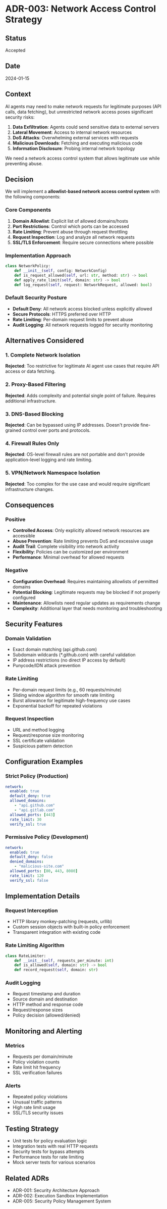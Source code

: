 # ADR-003: Network Access Control Strategy

## Status
Accepted

## Date
2024-01-15

## Context

AI agents may need to make network requests for legitimate purposes (API calls, data fetching), but unrestricted network access poses significant security risks:

1. **Data Exfiltration**: Agents could send sensitive data to external servers
2. **Lateral Movement**: Access to internal network resources
3. **DoS Attacks**: Overwhelming external services with requests
4. **Malicious Downloads**: Fetching and executing malicious code
5. **Information Disclosure**: Probing internal network topology

We need a network access control system that allows legitimate use while preventing abuse.

## Decision

We will implement a **allowlist-based network access control system** with the following components:

### Core Components

1. **Domain Allowlist**: Explicit list of allowed domains/hosts
2. **Port Restrictions**: Control which ports can be accessed
3. **Rate Limiting**: Prevent abuse through request throttling
4. **Request Inspection**: Log and analyze all network requests
5. **SSL/TLS Enforcement**: Require secure connections where possible

### Implementation Approach

```python
class NetworkPolicy:
    def __init__(self, config: NetworkConfig)
    def is_request_allowed(self, url: str, method: str) -> bool
    def apply_rate_limit(self, domain: str) -> bool
    def log_request(self, request: NetworkRequest, allowed: bool)
```

### Default Security Posture
- **Default Deny**: All network access blocked unless explicitly allowed
- **Secure Protocols**: HTTPS preferred over HTTP
- **Rate Limiting**: Per-domain request limits to prevent abuse
- **Audit Logging**: All network requests logged for security monitoring

## Alternatives Considered

### 1. Complete Network Isolation
**Rejected**: Too restrictive for legitimate AI agent use cases that require API access or data fetching.

### 2. Proxy-Based Filtering
**Rejected**: Adds complexity and potential single point of failure. Requires additional infrastructure.

### 3. DNS-Based Blocking
**Rejected**: Can be bypassed using IP addresses. Doesn't provide fine-grained control over ports and protocols.

### 4. Firewall Rules Only
**Rejected**: OS-level firewall rules are not portable and don't provide application-level logging and rate limiting.

### 5. VPN/Network Namespace Isolation
**Rejected**: Too complex for the use case and would require significant infrastructure changes.

## Consequences

### Positive
- **Controlled Access**: Only explicitly allowed network resources are accessible
- **Abuse Prevention**: Rate limiting prevents DoS and excessive usage
- **Audit Trail**: Complete visibility into network activity
- **Flexibility**: Policies can be customized per environment
- **Performance**: Minimal overhead for allowed requests

### Negative
- **Configuration Overhead**: Requires maintaining allowlists of permitted domains
- **Potential Blocking**: Legitimate requests may be blocked if not properly configured
- **Maintenance**: Allowlists need regular updates as requirements change
- **Complexity**: Additional layer that needs monitoring and troubleshooting

## Security Features

### Domain Validation
- Exact domain matching (api.github.com)
- Subdomain wildcards (*.github.com) with careful validation
- IP address restrictions (no direct IP access by default)
- Punycode/IDN attack prevention

### Rate Limiting
- Per-domain request limits (e.g., 60 requests/minute)
- Sliding window algorithm for smooth rate limiting
- Burst allowance for legitimate high-frequency use cases
- Exponential backoff for repeated violations

### Request Inspection
- URL and method logging
- Request/response size monitoring
- SSL certificate validation
- Suspicious pattern detection

## Configuration Examples

### Strict Policy (Production)
```yaml
network:
  enabled: true
  default_deny: true
  allowed_domains:
    - "api.github.com"
    - "api.gitlab.com"
  allowed_ports: [443]
  rate_limit: 30
  verify_ssl: true
```

### Permissive Policy (Development)
```yaml
network:
  enabled: true
  default_deny: false
  denied_domains:
    - "malicious-site.com"
  allowed_ports: [80, 443, 8080]
  rate_limit: 120
  verify_ssl: false
```

## Implementation Details

### Request Interception
- HTTP library monkey-patching (requests, urllib)
- Custom session objects with built-in policy enforcement
- Transparent integration with existing code

### Rate Limiting Algorithm
```python
class RateLimiter:
    def __init__(self, requests_per_minute: int)
    def is_allowed(self, domain: str) -> bool
    def record_request(self, domain: str)
```

### Audit Logging
- Request timestamp and duration
- Source domain and destination
- HTTP method and response code
- Request/response sizes
- Policy decision (allowed/denied)

## Monitoring and Alerting

### Metrics
- Requests per domain/minute
- Policy violation counts
- Rate limit hit frequency
- SSL verification failures

### Alerts
- Repeated policy violations
- Unusual traffic patterns
- High rate limit usage
- SSL/TLS security issues

## Testing Strategy

- Unit tests for policy evaluation logic
- Integration tests with real HTTP requests
- Security tests for bypass attempts
- Performance tests for rate limiting
- Mock server tests for various scenarios

## Related ADRs

- ADR-001: Security Architecture Approach
- ADR-002: Execution Sandbox Implementation
- ADR-005: Security Policy Management System